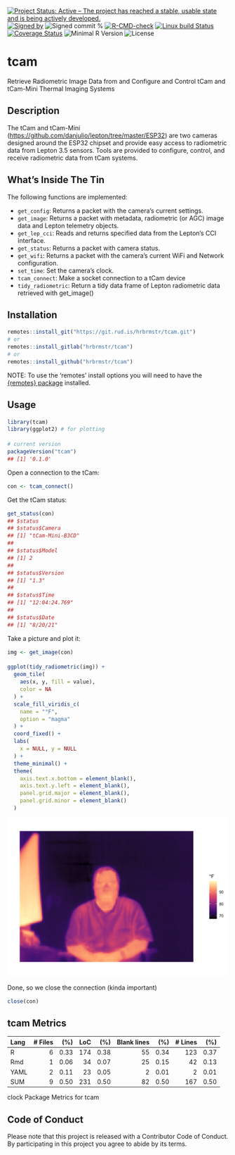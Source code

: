 
[![Project Status: Active – The project has reached a stable, usable
state and is being actively
developed.](https://www.repostatus.org/badges/latest/active.svg)](https://www.repostatus.org/#active)
[![Signed
by](https://img.shields.io/badge/Keybase-Verified-brightgreen.svg)](https://keybase.io/hrbrmstr)
![Signed commit
%](https://img.shields.io/badge/Signed_Commits-100%25-lightgrey.svg)
[![R-CMD-check](https://github.com/hrbrmstr/tcam/workflows/R-CMD-check/badge.svg)](https://github.com/hrbrmstr/tcam/actions?query=workflow%3AR-CMD-check)
[![Linux build
Status](https://travis-ci.org/hrbrmstr/tcam.svg?branch=master)](https://travis-ci.org/hrbrmstr/tcam)
[![Coverage
Status](https://codecov.io/gh/hrbrmstr/tcam/branch/master/graph/badge.svg)](https://codecov.io/gh/hrbrmstr/tcam)
![Minimal R
Version](https://img.shields.io/badge/R%3E%3D-3.6.0-blue.svg)
![License](https://img.shields.io/badge/License-MIT-blue.svg)

# tcam

Retrieve Radiometric Image Data from and Configure and Control tCam and
tCam-Mini Thermal Imaging Systems

## Description

The tCam and tCam-Mini
(<https://github.com/danjulio/lepton/tree/master/ESP32>) are two cameras
designed around the ESP32 chipset and provide easy access to radiometric
data from Lepton 3.5 sensors. Tools are provided to configure, control,
and receive radiometric data from tCam systems.

## What’s Inside The Tin

The following functions are implemented:

-   `get_config`: Returns a packet with the camera’s current settings.
-   `get_image`: Returns a packet with metadata, radiometric (or AGC)
    image data and Lepton telemetry objects.
-   `get_lep_cci`: Reads and returns specified data from the Lepton’s
    CCI interface.
-   `get_status`: Returns a packet with camera status.
-   `get_wifi`: Returns a packet with the camera’s current WiFi and
    Network configuration.
-   `set_time`: Set the camera’s clock.
-   `tcam_connect`: Make a socket connection to a tCam device
-   `tidy_radiometric`: Return a tidy data frame of Lepton radiometric
    data retrieved with get_image()

## Installation

``` r
remotes::install_git("https://git.rud.is/hrbrmstr/tcam.git")
# or
remotes::install_gitlab("hrbrmstr/tcam")
# or
remotes::install_github("hrbrmstr/tcam")
```

NOTE: To use the ‘remotes’ install options you will need to have the
[{remotes} package](https://github.com/r-lib/remotes) installed.

## Usage

``` r
library(tcam)
library(ggplot2) # for plotting

# current version
packageVersion("tcam")
## [1] '0.1.0'
```

Open a connection to the tCam:

``` r
con <- tcam_connect()
```

Get the tCam status:

``` r
get_status(con)
## $status
## $status$Camera
## [1] "tCam-Mini-B3CD"
## 
## $status$Model
## [1] 2
## 
## $status$Version
## [1] "1.3"
## 
## $status$Time
## [1] "12:04:24.769"
## 
## $status$Date
## [1] "8/20/21"
```

Take a picture and plot it:

``` r
img <- get_image(con)

ggplot(tidy_radiometric(img)) +
  geom_tile(
    aes(x, y, fill = value),
    color = NA
  ) +
  scale_fill_viridis_c(
    name = "°F",
    option = "magma"
  ) +
  coord_fixed() +
  labs(
    x = NULL, y = NULL
  ) +
  theme_minimal() +
  theme(
    axis.text.x.bottom = element_blank(),
    axis.text.y.left = element_blank(),
    panel.grid.major = element_blank(),
    panel.grid.minor = element_blank()
  )
```

<img src="man/figures/README-ex-02-1.png" width="672" />

Done, so we close the connection (kinda important)

``` r
close(con)
```

## tcam Metrics

| Lang | # Files |  (%) | LoC |  (%) | Blank lines |  (%) | # Lines |  (%) |
|:-----|--------:|-----:|----:|-----:|------------:|-----:|--------:|-----:|
| R    |       6 | 0.33 | 174 | 0.38 |          55 | 0.34 |     123 | 0.37 |
| Rmd  |       1 | 0.06 |  34 | 0.07 |          25 | 0.15 |      42 | 0.13 |
| YAML |       2 | 0.11 |  23 | 0.05 |           2 | 0.01 |       2 | 0.01 |
| SUM  |       9 | 0.50 | 231 | 0.50 |          82 | 0.50 |     167 | 0.50 |

clock Package Metrics for tcam

## Code of Conduct

Please note that this project is released with a Contributor Code of
Conduct. By participating in this project you agree to abide by its
terms.

